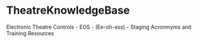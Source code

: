 # TheatreKnowledgeBase
Electronic Theatre Controls - EOS - (Ee-oh-ess) - Staging Acronmyms and Training Resources
